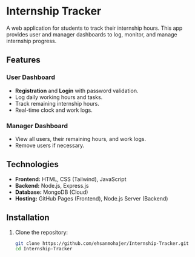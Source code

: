 # Internship Tracker

A web application for students to track their internship hours. This app provides user and manager dashboards to log, monitor, and manage internship progress.

## Features

### User Dashboard
- **Registration** and **Login** with password validation.
- Log daily working hours and tasks.
- Track remaining internship hours.
- Real-time clock and work logs.

### Manager Dashboard
- View all users, their remaining hours, and work logs.
- Remove users if necessary.

## Technologies
- **Frontend:** HTML, CSS (Tailwind), JavaScript
- **Backend:** Node.js, Express.js
- **Database:** MongoDB (Cloud)
- **Hosting:** GitHub Pages (Frontend), Node.js Server (Backend)

## Installation

1. Clone the repository:
   ```bash
   git clone https://github.com/ehsanmohajer/Internship-Tracker.git
   cd Internship-Tracker
